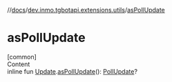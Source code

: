 //[docs](../../index.md)/[dev.inmo.tgbotapi.extensions.utils](index.md)/[asPollUpdate](as-poll-update.md)



# asPollUpdate  
[common]  
Content  
inline fun [Update](../dev.inmo.tgbotapi.types.update.abstracts/-update/index.md).[asPollUpdate](as-poll-update.md)(): [PollUpdate](../dev.inmo.tgbotapi.types.update/-poll-update/index.md)?  



